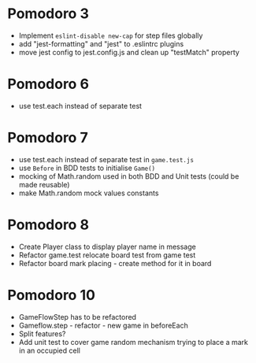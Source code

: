 # Pomodoro 3

-   Implement `eslint-disable new-cap` for step files globally
-   add "jest-formatting" and "jest" to .eslintrc plugins
-   move jest config to jest.config.js and clean up "testMatch" property


# Pomodoro 6

-   use test.each instead of separate test

# Pomodoro 7

-   use test.each instead of separate test in `game.test.js`
-   use `Before` in BDD tests to initialise `Game()`
-   mocking of Math.random used in both BDD and Unit tests (could be made reusable)
-   make Math.random mock values constants

# Pomodoro 8

- Create Player class to display player name in message
- Refactor game.test relocate board test from game test
- Refactor board mark placing - create method for it in board


# Pomodoro 10

- GameFlowStep has to be refactored
- Gameflow.step - refactor - new game in beforeEach
- Split features?
- Add unit test to cover game random mechanism trying to place a mark in an occupied cell

